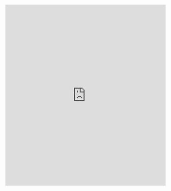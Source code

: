 <p><iframe allowfullscreen width="100%" height="569" class="google-slides-iframe" frameborder="0" scrolling="no" src="https://docs.google.com/presentation/d/e/2PACX-1vR4ntnEcpNLeKhFSX2275d-T0sUZBr5x_IGAVcsu6dR3pd0TK1mQfDPFtC9OXl6MlS4jCu30wWf8auX/embed?start=false&amp;loop=false&amp;delayms=3000"></iframe></p>